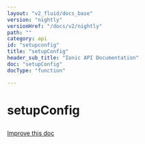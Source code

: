 ```yaml
---
layout: "v2_fluid/docs_base"
version: "nightly"
versionHref: "/docs/v2/nightly"
path: ""
category: api
id: "setupconfig"
title: "setupConfig"
header_sub_title: "Ionic API Documentation"
doc: "setupConfig"
docType: "function"

---
```










<h1 class="api-title">
<a class="anchor" name="setup-config" href="#setup-config"></a>

setupConfig





</h1>

<a class="improve-v2-docs" href="http://github.com/driftyco/ionic/edit/master//src/config/config.ts#L399">
Improve this doc
</a>










<!-- @usage tag -->


<!-- @property tags -->



<!-- instance methods on the class -->




<!-- related link --><!-- end content block -->


<!-- end body block -->

